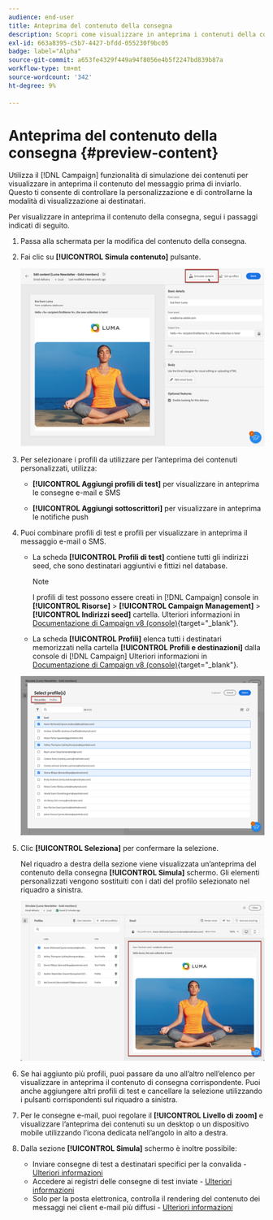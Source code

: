 ```yaml
---
audience: end-user
title: Anteprima del contenuto della consegna
description: Scopri come visualizzare in anteprima i contenuti della consegna con l’interfaccia web di Campaign
exl-id: 663a8395-c5b7-4427-bfdd-055230f9bc05
badge: label="Alpha"
source-git-commit: a653fe4329f449a94f8056e4b5f2247bd839b87a
workflow-type: tm+mt
source-wordcount: '342'
ht-degree: 9%

---
```



# Anteprima del contenuto della consegna {#preview-content}

Utilizza il [!DNL Campaign] funzionalità di simulazione dei contenuti per visualizzare in anteprima il contenuto del messaggio prima di inviarlo. Questo ti consente di controllare la personalizzazione e di controllarne la modalità di visualizzazione ai destinatari.

Per visualizzare in anteprima il contenuto della consegna, segui i passaggi indicati di seguito.

1. Passa alla schermata per la modifica del contenuto della consegna.

   <!--email [Edit content](../content/edit-content.md) screen or to the [Email Designer](../content/get-started-email-designer.md).-->

1. Fai clic su **[!UICONTROL Simula contenuto]** pulsante.

   ![](assets/simulate-button.png)

1. Per selezionare i profili da utilizzare per l’anteprima dei contenuti personalizzati, utilizza:

   * **[!UICONTROL Aggiungi profili di test]** per visualizzare in anteprima le consegne e-mail e SMS

   * **[!UICONTROL Aggiungi sottoscrittori]** per visualizzare in anteprima le notifiche push

1. Puoi combinare profili di test e profili per visualizzare in anteprima il messaggio e-mail o SMS.

   * La scheda **[!UICONTROL Profili di test]** contiene tutti gli indirizzi seed, che sono destinatari aggiuntivi e fittizi nel database.

     >[!NOTE]
     >
     >I profili di test possono essere creati in [!DNL Campaign] console in **[!UICONTROL Risorse]** > **[!UICONTROL Campaign Management]** > **[!UICONTROL Indirizzi seed]** cartella. Ulteriori informazioni in [Documentazione di Campaign v8 (console)](https://experienceleague.adobe.com/docs/campaign/campaign-v8/audience/add-profiles/test-profiles.html){target="_blank"}.

   * La scheda **[!UICONTROL Profili]** elenca tutti i destinatari memorizzati nella cartella **[!UICONTROL Profili e destinazioni]** dalla console di [!DNL Campaign] Ulteriori informazioni in [Documentazione di Campaign v8 (console)](https://experienceleague.adobe.com/docs/campaign/campaign-v8/audience/view-profiles.html){target="_blank"}.

   ![](assets/simulate-select-profiles.png)

1. Clic **[!UICONTROL Seleziona]** per confermare la selezione.

   Nel riquadro a destra della sezione viene visualizzata un’anteprima del contenuto della consegna **[!UICONTROL Simula]** schermo. Gli elementi personalizzati vengono sostituiti con i dati del profilo selezionato nel riquadro a sinistra.

   ![](assets/simulate-preview.png)

1. Se hai aggiunto più profili, puoi passare da uno all’altro nell’elenco per visualizzare in anteprima il contenuto di consegna corrispondente. Puoi anche aggiungere altri profili di test e cancellare la selezione utilizzando i pulsanti corrispondenti sul riquadro a sinistra.

1. Per le consegne e-mail, puoi regolare il **[!UICONTROL Livello di zoom]** e visualizzare l’anteprima dei contenuti su un desktop o un dispositivo mobile utilizzando l’icona dedicata nell’angolo in alto a destra.

1. Dalla sezione **[!UICONTROL Simula]** schermo è inoltre possibile:
   * Inviare consegne di test a destinatari specifici per la convalida - [Ulteriori informazioni](proofs.md)
   * Accedere ai registri delle consegne di test inviate - [Ulteriori informazioni](proofs.md#access-proofs)
   * Solo per la posta elettronica, controlla il rendering del contenuto dei messaggi nei client e-mail più diffusi - [Ulteriori informazioni](email-rendering.md)



